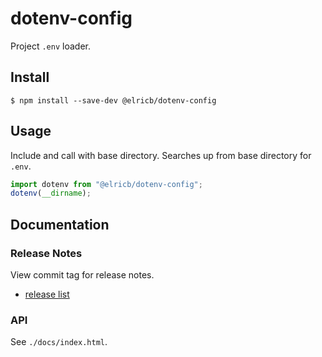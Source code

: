 # dotenv-config

Project `.env` loader.

## Install

```
$ npm install --save-dev @elricb/dotenv-config
```

## Usage

Include and call with base directory.  Searches up from base directory for `.env`.

```js
import dotenv from "@elricb/dotenv-config";
dotenv(__dirname);
```

## Documentation

### Release Notes

View commit tag for release notes.

* [release list](https://github.com/elricb/dotenv-config/tags)

### API

See `./docs/index.html`.

